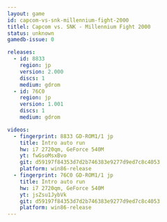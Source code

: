 ```yaml
---
layout: game
id: capcom-vs-snk-millennium-fight-2000
titlel: Capcom vs. SNK - Millennium Fight 2000
status: unknown
gamedb-issue: 0

releases:
  - id: 8833
    region: jp
    version: 2.000
    discs: 1
    medium: gdrom
  - id: 76C0
    region: jp
    version: 1.001
    discs: 1
    medium: gdrom

videos:
  - fingerprint: 8833 GD-ROM1/1 jp
    title: Intro auto run
    hw: i7 2720qm, GeForce 540M
    yt: fwGsoMsxBvo
    git: d59197f84353d7d2b746383e9277d9ed7c8c4053
    platform: win86-release
  - fingerprint: 76C0 GD-ROM1/1 jp
    title: Intro auto run
    hw: i7 2720qm, GeForce 540M
    yt: jsZsu1JybVk
    git: d59197f84353d7d2b746383e9277d9ed7c8c4053
    platform: win86-release
---
```

